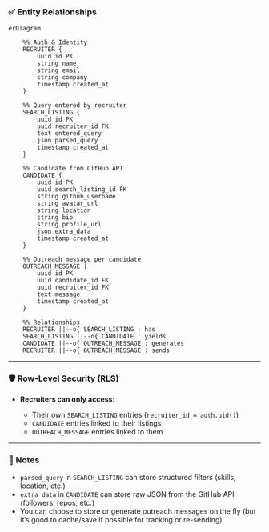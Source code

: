 ### ✅ Entity Relationships

```mermaid
erDiagram

    %% Auth & Identity
    RECRUITER {
        uuid id PK
        string name
        string email
        string company
        timestamp created_at
    }

    %% Query entered by recruiter
    SEARCH_LISTING {
        uuid id PK
        uuid recruiter_id FK
        text entered_query
        json parsed_query
        timestamp created_at
    }

    %% Candidate from GitHub API
    CANDIDATE {
        uuid id PK
        uuid search_listing_id FK
        string github_username
        string avatar_url
        string location
        string bio
        string profile_url
        json extra_data
        timestamp created_at
    }

    %% Outreach message per candidate
    OUTREACH_MESSAGE {
        uuid id PK
        uuid candidate_id FK
        uuid recruiter_id FK
        text message
        timestamp created_at
    }

    %% Relationships
    RECRUITER ||--o{ SEARCH_LISTING : has
    SEARCH_LISTING ||--o{ CANDIDATE : yields
    CANDIDATE ||--o{ OUTREACH_MESSAGE : generates
    RECRUITER ||--o{ OUTREACH_MESSAGE : sends
```

---

### 🛡️ Row-Level Security (RLS)

- **Recruiters can only access:**

  - Their own `SEARCH_LISTING` entries (`recruiter_id = auth.uid()`)
  - `CANDIDATE` entries linked to their listings
  - `OUTREACH_MESSAGE` entries linked to them

---

### 📝 Notes

- `parsed_query` in `SEARCH_LISTING` can store structured filters (skills, location, etc.)
- `extra_data` in `CANDIDATE` can store raw JSON from the GitHub API (followers, repos, etc.)
- You can choose to store or generate outreach messages on the fly (but it’s good to cache/save if possible for tracking or re-sending)
